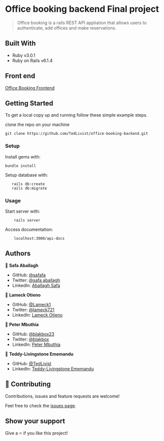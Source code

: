 # Office booking backend Final project

> Office booking is a rails REST API appliation that allows users to authenticate, add offices and make reservations.

## Built With

- Ruby v3.0.1
- Ruby on Rails v6.1.4

## Front end

[Office Booking Frontend ](https://github.com/TedLivist/office-booking-frontend)

## Getting Started

To get a local copy up and running follow these simple example steps.

clone the repo on your machine 

```
git clone https://github.com/TedLivist/office-booking-backend.git
```

### Setup

Install gems with:

```
bundle install
```

Setup database with:

```
   rails db:create
   rails db:migrate
```
### Usage

Start server with:

```
    rails server
```

Access documentation:

```
    localhost:3000/api-docs
```

## Authors

 👤 **Safa Aballagh**

- GitHub: [@safafa](https://github.com/safafa)
- Twitter: [@safa aballagh](https://twitter.com/Aballagh_S)
- LinkedIn: [Aballagh Safa](https://www.linkedin.com/in/aballaghsafa/)

 👤 **Lameck Otieno**

- GitHub: [@Lameck1](https://github.com/Lameck1)
- Twitter: [@lameck721](https://twitter.com/lameck721)
- LinkedIn: [Lameck Otieno](https://www.linkedin.com/in/lameck-otieno/)

 👤 **Peter Mbuthia**

- GitHub: [@blakbox23](https://github.com/blakbox23)
- Twitter: [@blakbox](https://twitter.com/blakbox23)
- LinkedIn: [Peter Mbuthia](https://www.linkedin.com/in/peter-mbuthia/)

👤 **Teddy-Livingstone Ememandu**

- GitHub: [@TedLivist](https://github.com/TedLivist)
- LinkedIn: [Teddy-Livingstone Ememandu](https://www.linkedin.com/in/tememandu/)




## 🤝 Contributing

Contributions, issues and feature requests are welcome!

Feel free to check the [issues page](issues/).

## Show your support

Give a ⭐️ if you like this project!

